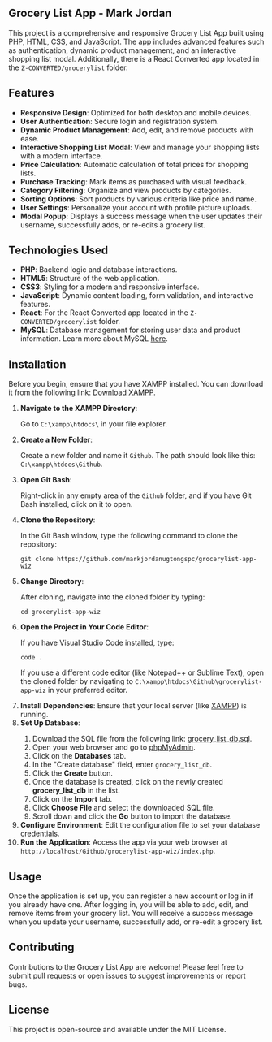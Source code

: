 <h2>Grocery List App - Mark Jordan</h2>

<p>
This project is a comprehensive and responsive Grocery List App built using PHP, HTML, CSS, and JavaScript. The app includes advanced features such as authentication, dynamic product management, and an interactive shopping list modal. Additionally, there is a React Converted app located in the <code>Z-CONVERTED/grocerylist</code> folder.
</p>

<h2>Features</h2>
<ul>
    <li><strong>Responsive Design</strong>: Optimized for both desktop and mobile devices.</li>
    <li><strong>User Authentication</strong>: Secure login and registration system.</li>
    <li><strong>Dynamic Product Management</strong>: Add, edit, and remove products with ease.</li>
    <li><strong>Interactive Shopping List Modal</strong>: View and manage your shopping lists with a modern interface.</li>
    <li><strong>Price Calculation</strong>: Automatic calculation of total prices for shopping lists.</li>
    <li><strong>Purchase Tracking</strong>: Mark items as purchased with visual feedback.</li>
    <li><strong>Category Filtering</strong>: Organize and view products by categories.</li>
    <li><strong>Sorting Options</strong>: Sort products by various criteria like price and name.</li>
    <li><strong>User Settings</strong>: Personalize your account with profile picture uploads.</li>
    <li><strong>Modal Popup</strong>: Displays a success message when the user updates their username, successfully adds, or re-edits a grocery list.</li>
</ul>

<h2>Technologies Used</h2>
<ul>
    <li><strong>PHP</strong>: Backend logic and database interactions.</li>
    <li><strong>HTML5</strong>: Structure of the web application.</li>
    <li><strong>CSS3</strong>: Styling for a modern and responsive interface.</li>
    <li><strong>JavaScript</strong>: Dynamic content loading, form validation, and interactive features.</li>
    <li><strong>React</strong>: For the React Converted app located in the <code>Z-CONVERTED/grocerylist</code> folder.</li>
    <li><strong>MySQL</strong>: Database management for storing user data and product information. Learn more about MySQL <a href="https://www.mysql.com/" target="_blank">here</a>.</li>
</ul>

<h2>Installation</h2>
<p>
Before you begin, ensure that you have XAMPP installed. You can download it from the following link: <a href="https://www.apachefriends.org/download.html" target="_blank">Download XAMPP</a>.
</p>
<ol>
    <li><strong>Navigate to the XAMPP Directory</strong>:</li>
    <p>Go to <code>C:\xampp\htdocs\</code> in your file explorer.</p>
    <li><strong>Create a New Folder</strong>:</li>
    <p>Create a new folder and name it <code>Github</code>. The path should look like this: <code>C:\xampp\htdocs\Github</code>.</p>
    <li><strong>Open Git Bash</strong>:</li>
    <p>Right-click in any empty area of the <code>Github</code> folder, and if you have Git Bash installed, click on it to open.</p>
    <li><strong>Clone the Repository</strong>:</li>
    <p>In the Git Bash window, type the following command to clone the repository:</p>
    <pre><code>git clone https://github.com/markjordanugtongspc/grocerylist-app-wiz</code></pre>
    <li><strong>Change Directory</strong>:</li>
    <p>After cloning, navigate into the cloned folder by typing:</p>
    <pre><code>cd grocerylist-app-wiz</code></pre>
    <li><strong>Open the Project in Your Code Editor</strong>:</li>
    <p>If you have Visual Studio Code installed, type:</p>
    <pre><code>code .</code></pre>
    <p>If you use a different code editor (like Notepad++ or Sublime Text), open the cloned folder by navigating to <code>C:\xampp\htdocs\Github\grocerylist-app-wiz</code> in your preferred editor.</p>
    <li><strong>Install Dependencies</strong>: Ensure that your local server (like <a href="https://www.apachefriends.org/download.html" target="_blank">XAMPP</a>) is running.</li>
    <li><strong>Set Up Database</strong>:</li>
    <ol>
        <li>Download the SQL file from the following link: <a href="https://dropmb.com/api/shares/k0NDgxM/files/a4a9423d-ec7c-4591-9c7d-bcc6083b8c01" target="_blank">grocery_list_db.sql</a>.</li>
        <li>Open your web browser and go to <a href="http://localhost/phpmyadmin" target="_blank">phpMyAdmin</a>.</li>
        <li>Click on the <strong>Databases</strong> tab.</li>
        <li>In the "Create database" field, enter <code>grocery_list_db</code>.</li>
        <li>Click the <strong>Create</strong> button.</li>
        <li>Once the database is created, click on the newly created <strong>grocery_list_db</strong> in the list.</li>
        <li>Click on the <strong>Import</strong> tab.</li>
        <li>Click <strong>Choose File</strong> and select the downloaded SQL file.</li>
        <li>Scroll down and click the <strong>Go</strong> button to import the database.</li>
    </ol>
    <li><strong>Configure Environment</strong>: Edit the configuration file to set your database credentials.</li>
    <li><strong>Run the Application</strong>: Access the app via your web browser at <code>http://localhost/Github/grocerylist-app-wiz/index.php</code>.</li>
</ol>

<h2>Usage</h2>
<p>
Once the application is set up, you can register a new account or log in if you already have one. After logging in, you will be able to add, edit, and remove items from your grocery list. You will receive a success message when you update your username, successfully add, or re-edit a grocery list.
</p>

<h2>Contributing</h2>
<p>
Contributions to the Grocery List App are welcome! Please feel free to submit pull requests or open issues to suggest improvements or report bugs.
</p>

<h2>License</h2>
<p>
This project is open-source and available under the MIT License.
</p>
